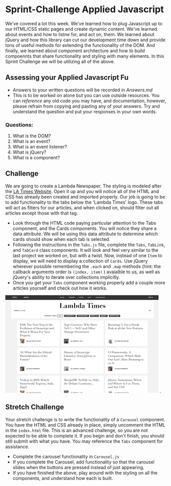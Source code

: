 # Sprint-Challenge Applied Javascript

We've covered a lot this week. We've learned how to plug Javascript up to our HTML/CSS static pages and create dynamic content. We've learned about events and how to listne for, and act on, them. We learned about jQuery and how this library can cut our development time down and provide tons of useful methods for extending the functionality of the DOM. And finally, we learned about component architecture and how to build compoennts that share functionality and styling with many elements. In this Sprint Challenge we will be utilizing all of the above. 

## Assessing your Applied Javascript Fu
* Answers to your written questions will be recorded in *Answers.md* 
* This is to be worked on alone but you can use outside resources. You can *reference* any old code you may have, and documentation, however, please refrain from copying and pasting any of your answers. Try and understand the question and put your responses in your own words.

### Questions:
1. What is the DOM?
2. What is an event?
3. What is an event listener?
4. What is jQuery?
5. What is a component? 

## Challenge
We are going to create a Lambda Newspaper. The styling is modeled after the [LA Times Website](http://www.latimes.com). Open it up and you will notice all of the HTML and CSS has already been created and imported properly. Our job is going to be to add functionality to the tabs below the 'Lambda Times' logo. These tabs will act as filters for our articles, and when clicked on, should filter out all articles except those with that tag. 

* Look through the HTML code paying particular attention to the Tabs component, and the Cards components. You will notice they share a data attribute. We will be using this data attribute to determine which cards should show when each tab is selected. 
* Following the instructions in the `Tabs.js` file, complete the `Tabs`, `TabLink`, and `TabCard` class components. It will look and feel very similar to the last project we worked on, but with a twist. Now, instead of one `Item` to display, we will need to display a collection of `Cards`. Use jQuery wherever possible remembering the `.each` and `.map` methods (hint: the callback arguments order is `(index, item)` ) avaialble to us, as well as jQuery's ability to iterate over collections implicitly. 
* Once you get your `Tabs` component working properly add a couple more articles yourself and check out how it works.

![Working Sprint Challenge Gif](./Sprint-Challenge.gif "Example of working project")
.

## Stretch Challenge
Your stretch challenge is to write the functionality of a `Carousel` component. You have the HTML and CSS already in place, simply uncomment the HTML in the `index.html` file. This is an advanced challenge, so you are not expected to be able to complete it. If you begin and don't finish, you should still submit with what you have. You may reference the `Tabs` component for assistance.
* Complete the carousel functionality in `Carousel.js`
* If you complete the Carousel, add functionality so that the carousel slides when the buttons are pressed instead of just appearing.
* If you have finished the above, play around with the styling on all the components, and understand how each is built.
